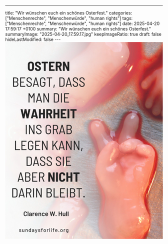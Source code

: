 ---
title: "Wir wünschen euch ein schönes Osterfest."
categories: ["Menschenrechte", "Menschenwürde", "human rights"]
tags: ["Menschenrechte", "Menschenwürde", "human rights"]
date: 2025-04-20 17:59:17 +0100
summary: "Wir wünschen euch ein schönes Osterfest."
summaryImage: "2025-04-20_17.59.17.jpg"
keepImageRatio: true
draft: false
hideLastModified: false
---[![Wir wünschen euch ein schönes Osterfest.](2025-04-20_17.59.17.jpg "Wir wünschen euch ein schönes Osterfest.")](https://www.sundaysforlife.org/de)
